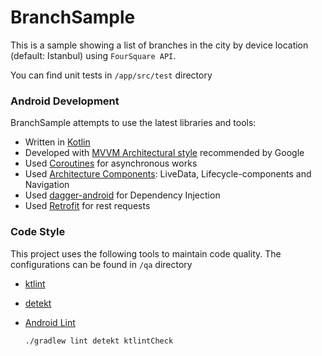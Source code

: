 # BranchSample

This is a sample showing a list of branches in the city by device location (default: Istanbul) using `FourSquare API`.

You can find unit tests in `/app/src/test` directory


### Android Development
BranchSample attempts to use the latest libraries and tools:

  - Written in [Kotlin](https://kotlinlang.org/)
  - Developed with [MVVM Architectural style](https://developer.android.com/jetpack/docs/guide#recommended-app-arch) recommended by Google
  - Used [Coroutines](https://kotlinlang.org/docs/reference/coroutines-overview.html) for asynchronous works
  - Used [Architecture Components](https://developer.android.com/topic/libraries/architecture/): LiveData, Lifecycle-components and Navigation
  - Used [dagger-android](https://google.github.io/dagger/android.html) for Dependency Injection
  - Used [Retrofit](https://square.github.io/retrofit/) for rest requests

### Code Style

This project uses the following tools to maintain code quality. The configurations can be found in `/qa` directory

- [ktlint](https://ktlint.github.io/)
- [detekt](https://arturbosch.github.io/detekt/)
- [Android Lint](http://tools.android.com/tips/lint)

  ```
  ./gradlew lint detekt ktlintCheck
  ``` 
  
  